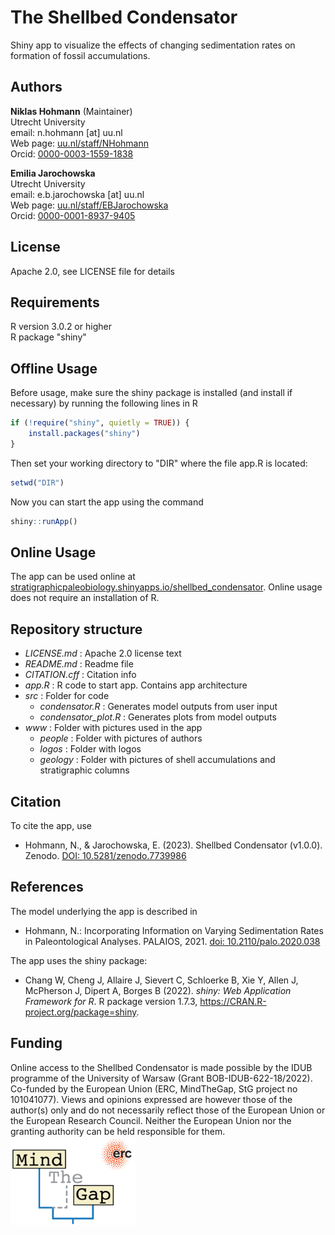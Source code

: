 # The Shellbed Condensator

Shiny app to visualize the effects of changing sedimentation rates on formation of fossil accumulations.

## Authors

__Niklas Hohmann__ (Maintainer)  
Utrecht University  
email: n.hohmann [at] uu.nl  
Web page: [uu.nl/staff/NHohmann](https://www.uu.nl/staff/nhohmann)  
Orcid: [0000-0003-1559-1838](https://orcid.org/0000-0003-1559-1838)

__Emilia Jarochowska__  
Utrecht University  
email: e.b.jarochowska [at] uu.nl  
Web page: [uu.nl/staff/EBJarochowska](https://www.uu.nl/staff/EBJarochowska)  
Orcid: [0000-0001-8937-9405](https://orcid.org/0000-0001-8937-9405)

## License

Apache 2.0, see LICENSE file for details

## Requirements

R version 3.0.2 or higher  
R package "shiny"

## Offline Usage

Before usage, make sure the shiny package is installed (and install if necessary) by running the following lines in R

``` R
if (!require("shiny", quietly = TRUE)) {
    install.packages("shiny")
}
```

Then set your working directory to "DIR" where the file app.R is located:

``` R
setwd("DIR")
```

Now you can start the app using the command

``` R
shiny::runApp()
```

## Online Usage

The app can be used online at [stratigraphicpaleobiology.shinyapps.io/shellbed_condensator](https://stratigraphicpaleobiology.shinyapps.io/shellbed_condensator/). Online usage does not require an installation of R.

## Repository structure

- _LICENSE.md_ : Apache 2.0 license text
- _README.md_ : Readme file
- _CITATION.cff_ : Citation info
- _app.R_ : R code to start app. Contains app architecture
- _src_ : Folder for code
  - _condensator.R_ : Generates model outputs from user input
  - _condensator_plot.R_ : Generates plots from model outputs
- _www_ : Folder with pictures used in the app  
  - _people_ : Folder with pictures of authors
  - _logos_ : Folder with logos  
  - _geology_ : Folder with pictures of shell accumulations and stratigraphic columns

## Citation

To cite the app, use

- Hohmann, N., & Jarochowska, E. (2023). Shellbed Condensator (v1.0.0). Zenodo. [DOI: 10.5281/zenodo.7739986](https://doi.org/10.5281/zenodo.7739986)

## References

The model underlying the app is described in

- Hohmann, N.: Incorporating Information on Varying Sedimentation Rates in Paleontological Analyses. PALAIOS, 2021. [doi: 10.2110/palo.2020.038](https://doi.org/10.2110/palo.2020.038)

The app uses the shiny package:

- Chang W, Cheng J, Allaire J, Sievert C, Schloerke B, Xie Y, Allen J, McPherson J, Dipert A, Borges B
  (2022). _shiny: Web Application Framework for R_. R package version 1.7.3,
  <https://CRAN.R-project.org/package=shiny>.

## Funding

Online access to the Shellbed Condensator is made possible by the IDUB programme of the University of Warsaw (Grant BOB-IDUB-622-18/2022).  
Co-funded by the European Union (ERC, MindTheGap, StG project no 101041077). Views and opinions expressed are however those of the author(s) only and do not necessarily reflect those of the European Union or the European Research Council. Neither the European Union nor the granting authority can be held responsible for them.  
<img src="www/logos/mind_the_gap_logo.png"
     width="200"
     alt="Mind the Gap logo">
